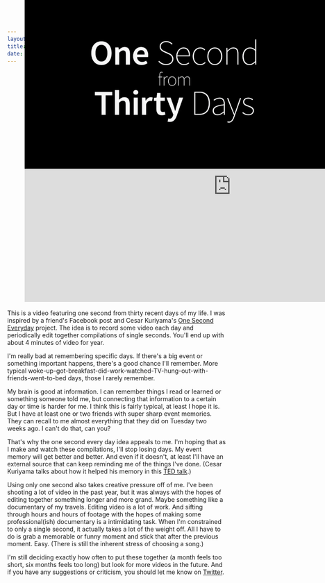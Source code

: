 ```yaml
---
layout: post-no-title
title: One Second From Thirty Days
date: 2013-03-04
---
```

<div class="margin-b">
	<figure class="img-wide">
		<iframe class="big-box-shadow" width="950" height="534" src="http://www.youtube.com/embed/SnLXKCZZXBY?vq=hd720" frameborder="0" allowfullscreen></iframe>
		<a href="#" class="js-btn" style="position:absolute;top:0;"><img class="js-video-mask" src="/assets/2013-03-04-one-second-thirty-days.jpg"></a>
	</figure>
</div>

This is a video featuring one second from thirty recent days of my life. I was inspired by a friend's Facebook post and Cesar Kuriyama's [One Second Everyday](http://1secondeveryday.com/) project. The idea is to record some video each day and periodically edit together compilations of single seconds. You'll end up with about 4 minutes of video for year.

I'm really bad at remembering specific days. If there's a big event or something important happens, there's a good chance I'll remember. More typical woke-up-got-breakfast-did-work-watched-TV-hung-out-with-friends-went-to-bed days, those I rarely remember.

My brain is good at information. I can remember things I read or learned or something someone told me, but connecting that information to a certain day or time is harder for me. I think this is fairly typical, at least I hope it is. But I have at least one or two friends with super sharp event memories. They can recall to me almost everything that they did on Tuesday two weeks ago. I can't do that, can you?

That's why the one second every day idea appeals to me. I'm hoping that as I make and watch these compilations, I'll stop losing days. My event memory will get better and better. And even if it doesn't, at least I'll have an external source that can keep reminding me of the things I've done. (Cesar Kuriyama talks about how it helped his memory in this [TED talk](http://www.ted.com/talks/cesar_kuriyama_one_second_every_day.html).)

Using only one second also takes creative pressure off of me. I've been shooting a lot of video in the past year, but it was always with the hopes of editing together something longer and more grand. Maybe something like a documentary of my travels. Editing video is a lot of work. And sifting through hours and hours of footage with the hopes of making some professional(ish) documentary is a intimidating task. When I'm constrained to only a single second, it actually takes a lot of the weight off. All I have to do is grab a memorable or funny moment and stick that after the previous moment. Easy. (There is still the inherent stress of choosing a song.)

I'm still deciding exactly how often to put these together (a month feels too short, six months feels too long) but look for more videos in the future. And if you have any suggestions or criticism, you should let me know on [Twitter](https://twitter.com/willmoyer).


<script src="//ajax.googleapis.com/ajax/libs/jquery/1.9.1/jquery.min.js"></script>
<script src="/assets/js/jquery.fitvids.min.js"></script>
<script type="text/javascript">
 $(document).ready(function() {
 	$(".container").fitVids();
  $('.js-btn').click(function(){
     $('.js-video-mask').hide();
   });
 });
</script>
